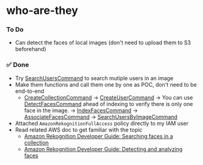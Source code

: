 # who-are-they

### To Do
- Can detect the faces of local images (don't need to upload them to S3 beforehand)

### ✅ Done
- Try [SearchUsersCommand](https://docs.aws.amazon.com/AWSJavaScriptSDK/v3/latest/client/rekognition/command/SearchUsersCommand/) to search mutiple users in an image
- Make them functions and call them one by one as POC, don't need to be end-to-end
  - [CreateCollectionCommand](https://docs.aws.amazon.com/AWSJavaScriptSDK/v3/latest/client/rekognition/command/CreateCollectionCommand/) → [CreateUserCommand](https://docs.aws.amazon.com/AWSJavaScriptSDK/v3/latest/client/rekognition/command/CreateUserCommand/) → You can use [DetectFacesCommand](https://docs.aws.amazon.com/AWSJavaScriptSDK/v3/latest/client/rekognition/command/DetectFacesCommand/) ahead of indexing to verify there is only one face in the image. → [IndexFacesCommand](https://docs.aws.amazon.com/AWSJavaScriptSDK/v3/latest/client/rekognition/command/IndexFacesCommand/) → [AssociateFacesCommand](https://docs.aws.amazon.com/AWSJavaScriptSDK/v3/latest/client/rekognition/command/AssociateFacesCommand/) → [SearchUsersByImageCommand](https://docs.aws.amazon.com/AWSJavaScriptSDK/v3/latest/client/rekognition/command/SearchUsersByImageCommand/)
- Attached `AmazonRekognitionFullAccess` policy directly to my IAM user
- Read related AWS doc to get familiar with the topic
  - [Amazon Rekognition Developer Guide: Searching faces in a collection](https://docs.aws.amazon.com/rekognition/latest/dg/collections.html)
  - [Amazon Rekognition Developer Guide: Detecting and analyzing faces](https://docs.aws.amazon.com/rekognition/latest/dg/faces.html)